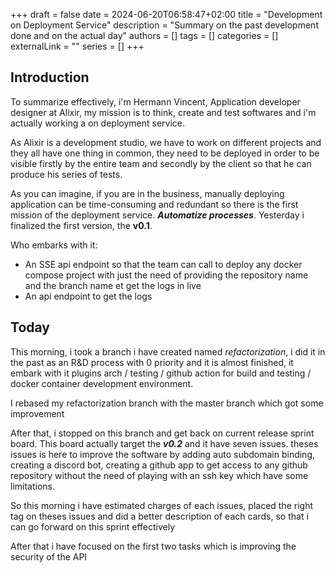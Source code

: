 +++ 
draft = false
date = 2024-06-20T06:58:47+02:00
title = "Development on Deployment Service"
description = "Summary on the past development done and on the actual day"
authors = []
tags = []
categories = []
externalLink = ""
series = []
+++

## Introduction

To summarize effectively, i'm Hermann Vincent, Application developer designer at Alixir, my mission is to think, create and test softwares and i'm actually working a on deployment service.

As Alixir is a development studio, we have to work on different projects and they all have one thing in common, they need to be deployed in order to be visible firstly by the entire team and secondly by the client so that he can produce his series of tests.

As you can imagine, if you are in the business, manually deploying application can be time-consuming and redundant so there is the first mission of the deployment service. ***Automatize processes***. Yesterday i finalized the first version, the **v0.1**.

Who embarks with it:
- An SSE api endpoint so that the team can call to deploy any docker compose project with just the need of providing the repository name and the branch name et get the logs in live
- An api endpoint to get the logs

## Today

This morning, i took a branch i have created named *refactorization*, i did it in the past as an R&D process with 0 priority and it is almost finished, it embark with it plugins arch / testing / github action for build and testing / docker container development environment.

I rebased my refactorization branch with the master branch which got some improvement

After that, i stopped on this branch and get back on current release sprint board. This board actually target the ***v0.2*** and it have seven issues. theses issues is here to improve the software by adding auto subdomain binding, creating a discord bot, creating a github app to get access to any github repository without the need of playing with an ssh key which have some limitations.

So this morning i have estimated charges of each issues, placed the right tag on theses issues and did a better description of each cards, so that i can go forward on this sprint effectively

After that i have focused on the first two tasks which is improving the security of the API
